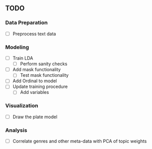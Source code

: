 ## TODO

### Data Preparation
- [ ] Preprocess text data

### Modeling
- [ ] Train LDA
  - [ ] Perform sanity checks
- [ ] Add mask functionality
  - [ ] Test mask functionality
- [ ] Add Ordinal to model
- [ ] Update training procedure
  - [ ] Add variables

### Visualization
- [ ] Draw the plate model

### Analysis
- [ ] Correlate genres and other meta-data with PCA of topic weights
